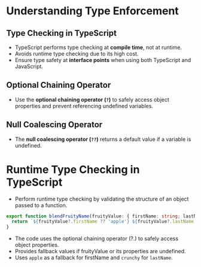 # Understanding Type Enforcement

## Type Checking in TypeScript

- TypeScript performs type checking at **compile time**, not at runtime.
- Avoids runtime type checking due to its high cost.
- Ensure type safety at **interface points** when using both TypeScript and JavaScript.

## Optional Chaining Operator

- Use the **optional chaining operator (`?`)** to safely access object properties and prevent referencing undefined variables.

## Null Coalescing Operator

- The **null coalescing operator (`??`)** returns a default value if a variable is undefined.

# Runtime Type Checking in TypeScript

- Perform runtime type checking by validating the structure of an object passed to a function.

```typescript
export function blendFruityName(fruityValue: { firstName: string; lastName: string }): string {
  return `${fruityValue?.firstName ?? 'apple'} ${fruityValue?.lastName ?? 'crunchy'}`;
}
```

- The code uses the optional chaining operator (?.) to safely access object properties.
- Provides fallback values if fruityValue or its properties are undefined.
- Uses `apple` as a fallback for firstName and `crunchy` for `lastName`.
